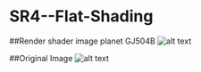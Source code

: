 # SR4--Flat-Shading

##Render shader image planet GJ504B
![alt text](https://github.com/bryannalfaro/Lab2---Shaders/blob/main/salidas/shader.bmp?raw=true)

##Original Image
![alt text](https://github.com/bryannalfaro/Lab2---Shaders/blob/main/salidas/unnamed.jpg?raw=true)
